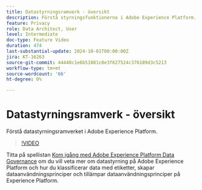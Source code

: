 ```yaml
---
title: Datastyrningsramverk - översikt
description: Förstå styrningsfunktionerna i Adobe Experience Platform.
feature: Privacy
role: Data Architect, User
level: Intermediate
doc-type: Feature Video
duration: 474
last-substantial-update: 2024-10-01T00:00:00Z
jira: KT-16263
source-git-commit: 44440c1e6b51081c0e3f627524c376189d3c5213
workflow-type: tm+mt
source-wordcount: '66'
ht-degree: 0%

---
```



# Datastyrningsramverk - översikt

Förstå datastyrningsramverket i Adobe Experience Platform.

>[!VIDEO](https://video.tv.adobe.com/v/29708/?learn=on)

Titta på spellistan [Kom igång med Adobe Experience Platform Data Governance](https://experienceleague.adobe.com/en/playlists/experience-platform-get-started-with-data-governance) om du vill veta mer om datastyrning på Adobe Experience Platform och hur du klassificerar data med etiketter, skapar dataanvändningsprinciper och tillämpar dataanvändningsprinciper på Experience Platform.
